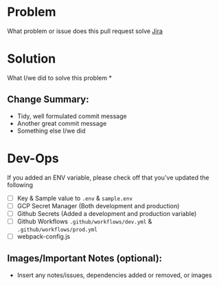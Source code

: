 Problem
=======
What problem or issue does this pull request solve [Jira](https://cruzhacks-dev.atlassian.net/jira/software/c/projects/C2D/issues/)



Solution
========
What I/we did to solve this problem
* 


Change Summary:
---------------
* Tidy, well formulated commit message
* Another great commit message
* Something else I/we did

Dev-Ops
=======
If you added an ENV variable, please check off that you've updated the following  
- [ ] Key & Sample value to `.env` & `sample.env` 
- [ ] GCP Secret Manager (Both development and production)
- [ ] Github Secrets (Added a development and production variable)
- [ ] Github Workflows `.github/workflows/dev.yml` & `.github/workflows/prod.yml`
- [ ] webpack-config.js

Images/Important Notes (optional):
-----------------------
* Insert any notes/issues, dependencies added or removed, or images  